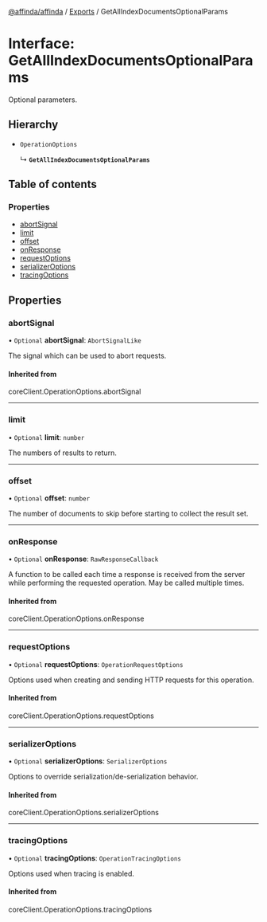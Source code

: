 [@affinda/affinda](../README.md) / [Exports](../modules.md) / GetAllIndexDocumentsOptionalParams

# Interface: GetAllIndexDocumentsOptionalParams

Optional parameters.

## Hierarchy

- `OperationOptions`

  ↳ **`GetAllIndexDocumentsOptionalParams`**

## Table of contents

### Properties

- [abortSignal](GetAllIndexDocumentsOptionalParams.md#abortsignal)
- [limit](GetAllIndexDocumentsOptionalParams.md#limit)
- [offset](GetAllIndexDocumentsOptionalParams.md#offset)
- [onResponse](GetAllIndexDocumentsOptionalParams.md#onresponse)
- [requestOptions](GetAllIndexDocumentsOptionalParams.md#requestoptions)
- [serializerOptions](GetAllIndexDocumentsOptionalParams.md#serializeroptions)
- [tracingOptions](GetAllIndexDocumentsOptionalParams.md#tracingoptions)

## Properties

### abortSignal

• `Optional` **abortSignal**: `AbortSignalLike`

The signal which can be used to abort requests.

#### Inherited from

coreClient.OperationOptions.abortSignal

___

### limit

• `Optional` **limit**: `number`

The numbers of results to return.

___

### offset

• `Optional` **offset**: `number`

The number of documents to skip before starting to collect the result set.

___

### onResponse

• `Optional` **onResponse**: `RawResponseCallback`

A function to be called each time a response is received from the server
while performing the requested operation.
May be called multiple times.

#### Inherited from

coreClient.OperationOptions.onResponse

___

### requestOptions

• `Optional` **requestOptions**: `OperationRequestOptions`

Options used when creating and sending HTTP requests for this operation.

#### Inherited from

coreClient.OperationOptions.requestOptions

___

### serializerOptions

• `Optional` **serializerOptions**: `SerializerOptions`

Options to override serialization/de-serialization behavior.

#### Inherited from

coreClient.OperationOptions.serializerOptions

___

### tracingOptions

• `Optional` **tracingOptions**: `OperationTracingOptions`

Options used when tracing is enabled.

#### Inherited from

coreClient.OperationOptions.tracingOptions

